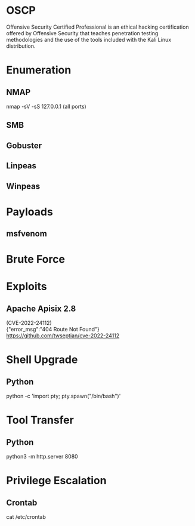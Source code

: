 # OSCP
Offensive Security Certified Professional is an ethical hacking certification offered by Offensive Security that teaches penetration testing methodologies and the use of the tools included with the Kali Linux distribution.
# Enumeration
## NMAP
nmap -sV -sS 127.0.0.1 (all ports)
## SMB
## Gobuster
## Linpeas
## Winpeas
# Payloads
## msfvenom
# Brute Force
# Exploits
## Apache Apisix 2.8
(CVE-2022-24112)  
{"error_msg":"404 Route Not Found"}  
https://github.com/twseptian/cve-2022-24112
# Shell Upgrade
## Python
python -c 'import pty; pty.spawn("/bin/bash")'
# Tool Transfer
## Python
python3 -m http.server 8080
# Privilege Escalation
## Crontab
cat /etc/crontab

